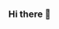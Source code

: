 ### Hi there 👋

<!--
**SeePetulaCode/SeePetulaCode** is a ✨ _special_ ✨ repository because its `README.md` (this file) appears on your GitHub profile.

<img scr="https://res.cloudinary.com/b1917/image/upload/v1596247944/8bitcity.gif">
Here are some ideas to get you started:

- 🔭 I’m currently working on ...
- 🌱 I’m currently learning ...
- 👯 I’m looking to collaborate on ...
- 🤔 I’m looking for help with ...
- 💬 Ask me about ...
- 📫 How to reach me: ...
- 😄 Pronouns: ...
- ⚡ Fun fact: ...
-->
